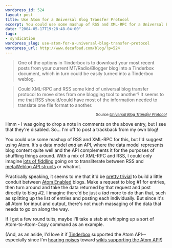 ```yaml
--- 
wordpress_id: 524
layout: post
title: Use Atom for a Universal Blog Transfer Protocol
excerpt: You could use some mashup of RSS and XML-RPC for a Universal Blog Transfer Protocol, but I&#8217;d suggest using Atom. It&#8217;s a data model and an API, where the data model represents blog content quite well and the API complements it for the purposes of shuffling things around. With a mix of XML-RPC and RSS, I could only imagine lots of fiddling going on to transliterate between RSS and metaWeblog API structs or whatnot.
date: "2004-05-17T19:28:48-04:00"
tags: 
- syndication
wordpress_slug: use-atom-for-a-universal-blog-transfer-protocol
wordpress_url: http://www.decafbad.com/blog/?p=524
---
```

> One of the options in Tinderbox is to download your most recent posts from your current MT/Radio/Blogger blog into a Tinderbox document, which in turn could be easily turned into a Tinderbox weblog.

> Could XML-RPC and RSS some kind of universal blog transfer protocol to move sites from one blogging tool to another? It seems to me that RSS should/could have most of the information needed to translate one file format to another.

<div class="credit" align="right"><small>Source:<cite><a href=
"http://www.ahawkins.org/mt/archives/000641.html">Universal Blog Transfer Protocol</a></cite></small></div>

Hmm - I was going to drop a note in comments on the above entry, but I see that they're disabled.  So...  I'm off to post a trackback from my own blog!

You could use some mashup of RSS and XML-RPC for this, but I'd suggest using Atom.  It's a data model *and* an API, where the data model represents blog content quite well and the API complements it for the purposes of shuffling things around.  With a mix of XML-RPC and RSS, I could only imagine [lots of fiddling][meta_fiddling] going on to transliterate between RSS and [metaWeblog API structs][metaweblog] or whatnot.

Practically speaking, it seems to me that it'd be [pretty trivial][atom_tut] to build a little conduit between [Atom Enabled][atomenabled] blogs.  Make a request to blog #1 for entries, then turn around and take the data returned by that request and post directly to blog #2.  I imagine there'd be just a *tad* more to do than that, such as splitting up the list of entries and posting each individually.  But since it's all Atom for input and output, there's not much massaging of the data that needs to go on along the way. 

If I get a few round tuits, maybe I'll take a stab at whipping up a sort of Atom-to-Atom-Copy command as an example.  

(And, as an aside, I'd love it if [Tinderbox][tinderbox] supported the Atom API--especially since I'm [hearing noises][joe_wiki] toward [wikis supporting the Atom API][jsp_atom]!)

[tinderbox]: http://www.eastgate.com/Tinderbox/ "Great app for catching and developing ideas"
[atom_tut]: http://www.atomenabled.org/developers/tutorials/api-quick-guide.php "All the pieces are here in an Atom API tutorial"
[metaweblog]: http://www.xmlrpc.com/metaWeblogApi "The metaWeblog API specification"
[meta_fiddling]: http://www.xml.com/pub/a/2003/10/15/dive.html "Mark Pilgrim's overview of the Atom API.  In particular, check out the section about the metaWeblog API's relationship to RSS 2.0"
[atomenabled]: http://www.atomenabled.org/
[joe_wiki]: http://www.xml.com/pub/a/2004/04/14/atomwiki.html "Joe Gregorio explores Atom-Powered Wiki"
[jsp_atom]: http://www.ecyrd.com/ButtUgly/Wiki.jsp?page=Main_blogentry_160504_2 "Wherein the author of JSPWiki entertains the notion of an Atom API"
